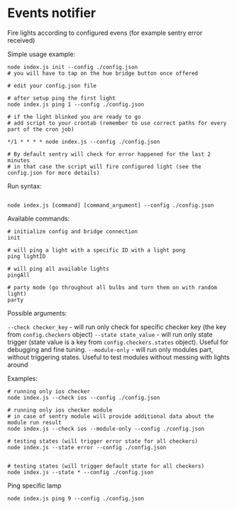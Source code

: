 # Events notifier

Fire lights according to configured evens (for example sentry error received)

Simple usage example:

```
node index.js init --config ./config.json
# you will have to tap on the hue bridge button once offered

# edit your config.json file

# after setup ping the first light
node index.js ping 1 --config ./config.json

# if the light blinked you are ready to go
# add script to your crontab (remember to use correct paths for every part of the cron job)

*/1 * * * * node index.js --config ./config.json

# By default sentry will check for error happened for the last 2 minutes
# in that case the script will fire configured light (see the config.json for more details)

```


Run syntax:

```

node index.js [command] [command_argument] --config ./config.json

```

Available commands:

```
# initialize config and bridge connection
init

# will ping a light with a specific ID with a light pong
ping lightID

# will ping all available lights
pingAll

# party mode (go throughout all bulbs and turn them on with random light)
party
```

Possible arguments:

`--check checker_key` - will run only check for specific checker key (the key from `config.checkers` object)
`--state state_value` - will run only state trigger (state value is a key  from `config.checkers.states` object). Useful for debugging and fine tuning.
`--module-only` - will run only modules part, without triggering states. Useful to test modules without messing with lights around

Examples:

```
# running only ios checker
node index.js --check ios --config ./config.json

# running only ios checker module
# in case of sentry module will provide additional data about the module run result
node index.js --check ios --module-only --config ./config.json

# testing states (will trigger error state for all checkers)
node index.js --state error --config ./config.json


# testing states (will trigger default state for all checkers)
node index.js --state * --config ./config.json
```

Ping specific lamp

```
node index.js ping 9 --config ./config.json
```